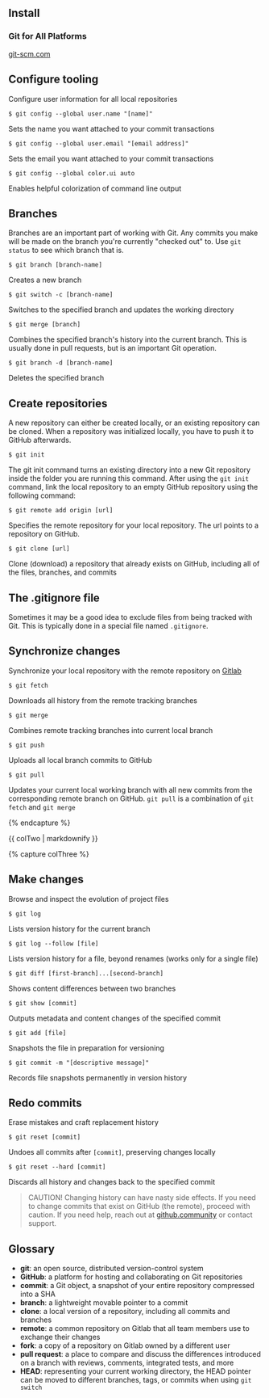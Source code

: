 
## Install

### Git for All Platforms

[git-scm.com](https://git-scm.com)

## Configure tooling

Configure user information for all local repositories

```$ git config --global user.name "[name]"```

Sets the name you want attached to your commit transactions

```$ git config --global user.email "[email address]"```

Sets the email you want attached to your commit transactions

```$ git config --global color.ui auto```

Enables helpful colorization of command line output

## Branches

Branches are an important part of working with Git. Any commits you make will be made on the branch you're currently "checked out" to. Use `git status` to see which branch that is.

```$ git branch [branch-name]```

Creates a new branch

```$ git switch -c [branch-name]```

Switches to the specified branch and updates the working directory

```$ git merge [branch]```

Combines the specified branch's history into the current branch. This is usually done in pull requests, but is an important Git operation.

```$ git branch -d [branch-name]```

Deletes the specified branch

## Create repositories

A new repository can either be created locally, or an existing repository can be cloned. When a repository was initialized locally, you have to push it to GitHub afterwards.

```$ git init```

The git init command turns an existing directory into a new Git repository inside the folder you are running this command. After using the `git init` command, link the local repository to an empty GitHub repository using the following command:

```$ git remote add origin [url]```

Specifies the remote repository for your local repository. The url points to a repository on GitHub.

```$ git clone [url]```

Clone (download) a repository that already exists on GitHub, including all of the files, branches, and commits

## The .gitignore file

Sometimes it may be a good idea to exclude files from being tracked with Git. This is typically done in a special file named `.gitignore`.

## Synchronize changes

Synchronize your local repository with the remote repository on [Gitlab](https://repo.creditas.cz/git)

```$ git fetch```

Downloads all history from the remote tracking branches

```$ git merge```

Combines remote tracking branches into current local branch

```$ git push```

Uploads all local branch commits to GitHub

```$ git pull```

Updates your current local working branch with all new commits from the corresponding remote branch on GitHub. `git pull` is a combination of `git fetch` and `git merge`

{% endcapture %}
<div class="col-md-6">
{{ colTwo | markdownify }}
</div>
<div class="clearfix"></div>

{% capture colThree %}

## Make changes

Browse and inspect the evolution of project files

```$ git log```

Lists version history for the current branch

```$ git log --follow [file]```

Lists version history for a file, beyond renames (works only for a single file)

```$ git diff [first-branch]...[second-branch]```

Shows content differences between two branches

```$ git show [commit]```

Outputs metadata and content changes of the specified commit

```$ git add [file]```

Snapshots the file in preparation for versioning

```$ git commit -m "[descriptive message]"```

Records file snapshots permanently in version history

## Redo commits

Erase mistakes and craft replacement history

```$ git reset [commit]```

Undoes all commits after `[commit]`, preserving changes locally

```$ git reset --hard [commit]```

Discards all history and changes back to the specified commit

> CAUTION! Changing history can have nasty side effects. If you need to change commits that exist on GitHub (the remote), proceed with caution. If you need help, reach out at [github.community](https://github.community) or contact support.

## Glossary

- **git**: an open source, distributed version-control system
- **GitHub**: a platform for hosting and collaborating on Git repositories
- **commit**: a Git object, a snapshot of your entire repository compressed into a SHA
- **branch**: a lightweight movable pointer to a commit
- **clone**: a local version of a repository, including all commits and branches
- **remote**: a common repository on Gitlab that all team members use to exchange their changes
- **fork**: a copy of a repository on Gitlab owned by a different user
- **pull request**: a place to compare and discuss the differences introduced on a branch with reviews, comments, integrated tests, and more
- **HEAD**: representing your current working directory, the HEAD pointer can be moved to different branches, tags, or commits when using `git switch`
